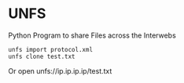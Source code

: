 # UNFS
Python Program to share Files across the Interwebs

`unfs import protocol.xml`  
`unfs clone test.txt`  

Or open unfs://ip.ip.ip.ip/test.txt

